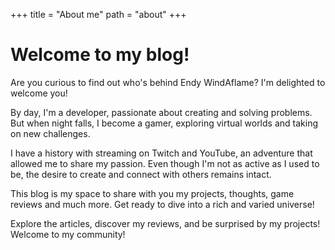 +++
title = "About me"
path = "about"
+++

# Welcome to my blog!

Are you curious to find out who's behind Endy WindAflame? I'm delighted to welcome you!

By day, I'm a developer, passionate about creating and solving problems. But when night falls, I become a gamer, exploring virtual worlds and taking on new challenges.

I have a history with streaming on Twitch and YouTube, an adventure that allowed me to share my passion. Even though I'm not as active as I used to be, the desire to create and connect with others remains intact.

This blog is my space to share with you my projects, thoughts, game reviews and much more. Get ready to dive into a rich and varied universe!

Explore the articles, discover my reviews, and be surprised by my projects! Welcome to my community!